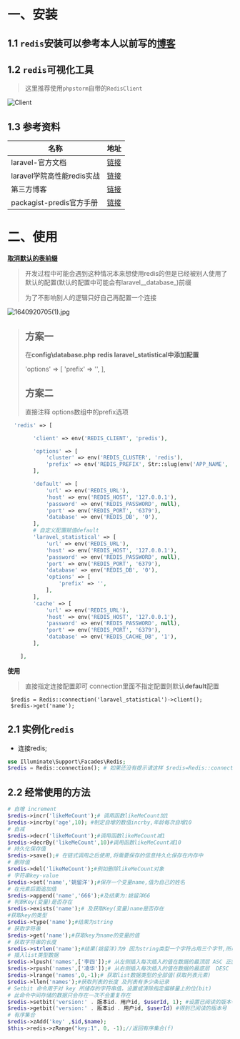 # 一、安装

## 1.1 `redis`安装可以参考本人以前写的[博客](https://www.cnblogs.com/yaoliuyang/p/13197453.html)

## 1.2 `redis`可视化工具

> 这里推荐使用`phpstorm`自带的`RedisClient`

![Client](https://gitee.com/yaolliuyang/blogImages/raw/master/blogImages/image-20210530200809761.png?versionId=CAEQEBiBgIDPw9n0zRciIGFjNmMwOTdiZWQxMzRlYWY4ZDAzYzNlOTY5MDE0ZDBh)

## 1.3 参考资料

| 名称                       | 地址                                                         |
| -------------------------- | ------------------------------------------------------------ |
| laravel-官方文档           | [链接](https://learnku.com/docs/laravel/8.x/redis/9405#introduction) |
| laravel学院高性能redis实战 | [链接](https://laravelacademy.org/books/high-performance-redis) |
| 第三方博客                 | [链接](http://blog.ganyongmeng.com/?p=99)                    |
| packagist-predis官方手册   | [链接](https://packagist.org/packages/predis/predis)         |

# 二、使用

[**取消默认的表前缀**](https://www.hongfs.cn/2018/11/php/laravel/laravel-redis-clear-prefix/)

> 开发过程中可能会遇到这种情况本来想使用redis的但是已经被别人使用了默认的配置(默认的配置中可能会有laravel__database_)前缀
>
> 为了不影响别人的逻辑只好自己再配置一个连接

![1640920705(1).jpg](https://gitee.com/yaolliuyang/blogImages/raw/master/blogImages/qKQmwl2hDz5YPVj.png)

> ## 方案一
>
> 在**config\database.php** **redis   laravel_statistical中添加配置**
>
> 'options' => [
>                 'prefix' => '',
> ],
>
> ## 方案二
>
> 直接注释 options数组中的prefix选项

```php
  'redis' => [

        'client' => env('REDIS_CLIENT', 'predis'),

        'options' => [
            'cluster' => env('REDIS_CLUSTER', 'redis'),
            'prefix' => env('REDIS_PREFIX', Str::slug(env('APP_NAME', 'laravel'), '_').'_database_'),
        ],

        'default' => [
            'url' => env('REDIS_URL'),
            'host' => env('REDIS_HOST', '127.0.0.1'),
            'password' => env('REDIS_PASSWORD', null),
            'port' => env('REDIS_PORT', '6379'),
            'database' => env('REDIS_DB', '0'),
        ],
        # 自定义配置赋值default 
        'laravel_statistical' => [
            'url' => env('REDIS_URL'),
            'host' => env('REDIS_HOST', '127.0.0.1'),
            'password' => env('REDIS_PASSWORD', null),
            'port' => env('REDIS_PORT', '6379'),
            'database' => env('REDIS_DB', '0'),
            'options' => [
                'prefix' => '',
            ],
        ],
        'cache' => [
            'url' => env('REDIS_URL'),
            'host' => env('REDIS_HOST', '127.0.0.1'),
            'password' => env('REDIS_PASSWORD', null),
            'port' => env('REDIS_PORT', '6379'),
            'database' => env('REDIS_CACHE_DB', '1'),
        ],

    ],
```

**使用**

> 直接指定连接配置即可 connection里面不指定配置则默认**default**配置

```shell
 $redis = Redis::connection('laravel_statistical')->client();
 $redis->get('name');
```



## 2.1 实例化`redis`

- 连接redis;

```php
use Illuminate\Support\Facades\Redis; 
$redis = Redis::connection(); # 如果还没有提示请这样 $redis=Redis::connection()->client();
```

## 2.2 经常使用的方法

```php
# 自增 increment
$redis->incr('likeMeCount');# 调用函数likeMeCount加1
$redis->incrby('age',10); #制定自增的数值incrby,年龄每次自增10 
# 自减
$redis->decr('likeMeCount');#调用函数likeMeCount减1
$redis->decrBy('likeMeCount',10)#调用函数likeMeCount减10
# 持久化保存值
$redis->save();# 在链式调用之后使用,将需要保存的信息持久化保存在内存中
# 删除值 
$redis->del('likeMeCount');#例如删除likeMeCount对象
# 字符串key-value
$redis->set('name','姚留洋');#保存一个变量name,值为自己的姓名
# 在元素后面追加值
$redis->append('name','666');#及结果为:姚留洋66
# 判断Key(变量)是否存在
$redis->exists('name');# 及获取Key(变量)name是否存在
#获取key的类型
$redis->type('name');#结果为string
# 获取字符串
$redis->get('name');#获取key为name的变量的值
# 获取字符串的长度
$redis->strlen('name');#结果(姚留洋)为9 因为string类型一个字符占用三个字节,所以结果为9
# 插入list类型数据 
$redis->lpush('names',['李四']);# 从左侧插入每次插入的值在数据的最顶层 ASC 正叙
$redis->rpush('names',['凌华']);# 从右侧插入每次插入的值在数据的最底层  DESC 倒叙
$redis->lrange('names',0,-1);# 获取list数据类型的全部值(获取列表元素)
$redis->llen('names');#获取列表的长度 及列表有多少条记录
# Setbit 命令用于对 key 所储存的字符串值，设置或清除指定偏移量上的位(bit)
# 此命令中间存储的数据只会存在一次不会重复存在
$redis->setbit('version:' . 版本id. 用户id, $userId, 1); #设置已阅读的版本号
$redis->getbit('version:' . 版本id . 用户id, $userId) #得到已阅读的版本号
# 有序集合
$redis->zAdd('key' ,$id,$name);
$this->redis->zRange("key:1", 0, -1);//返回有序集合(f)
```



